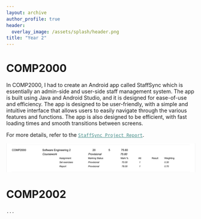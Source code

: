 ```yaml
---
layout: archive
author_profile: true
header:
  overlay_image: /assets/splash/header.png
title: "Year 2"
---
```

# COMP2000

In COMP2000, I had to create an Android app called StaffSync which is essentially an admin-side and user-side staff management system. The app is built using Java and Android Studio, and it is designed for ease-of-use and efficiency. The app is designed to be user-friendly, with a simple and intuitive interface that allows users to easily navigate through the various features and functions. The app is also designed to be efficient, with fast loading times and smooth transitions between screens.

For more details, refer to the <a href="https://alfie-ns.github.io/Report_COMP2000_StaffSync.pdf" style="color: #448c88;">`StaffSync Project Report`</a>.

![2000-grade](image/year-2/2000-grade.jpeg)

# COMP2002

```...```
